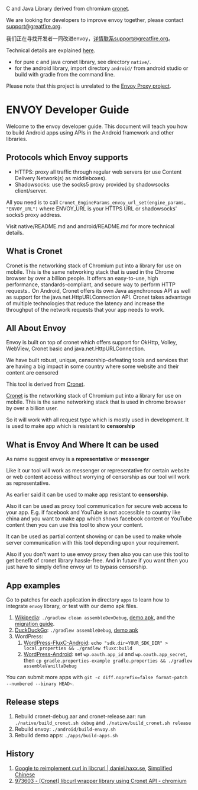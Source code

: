 C and Java Library derived from chromium [cronet](https://chromium.googlesource.com/chromium/src/+/master/components/cronet/).

We are looking for developers to improve envoy together, please contact support@greatfire.org.

我们正在寻找开发者一同改进envoy，详情联系support@greatfire.org。

Technical details are explained [here](native/README.md).

* for pure c and java cronet library, see directory `native/`.
* for the android library, import directory `android/` from android studio or build with gradle from the command line.

Please note that this project is unrelated to the [Envoy Proxy project](https://www.envoyproxy.io/).

# ENVOY Developer Guide

Welcome to the envoy developer guide.
This document will teach you how to build Android apps using
APIs in the Android framework and other libraries.

## Protocols which Envoy supports

- HTTPS: proxy all traffic through regular web servers (or use Content Delivery Network(s) as middleboxes).
- Shadowsocks: use the socks5 proxy provided by shadowsocks client/server.

All you need is to call `Cronet_EngineParams_envoy_url_set(engine_params, "ENVOY_URL")` where ENVOY_URL is your HTTPS URL or shadowsocks' socks5 proxy address.

Visit native/README.md and android/README.md for more technical details.

## What is Cronet
Cronet is the networking stack of Chromium put into a library for use on mobile. This is the same networking stack that is used in the Chrome browser by over a billion people. It offers an easy-to-use, high performance, standards-compliant, and secure way to perform HTTP requests.. On Android, Cronet offers its own Java asynchronous API as well as support for the java.net.HttpURLConnection API. Cronet takes advantage of multiple technologies that reduce the latency and increase the throughput of the network requests that your app needs to work.

## All About Envoy
Envoy is built on top of cronet which offers support for OkHttp, Volley, WebView, Cronet basic and java.net.HttpURLConnection.

We have built robust, unique, censorship-defeating tools and services that are having a big impact in some country where some website and their content are censored

This tool is derived from [Cronet](https://chromium.googlesource.com/chromium/src/+/master/components/cronet/).

[Cronet](https://chromium.googlesource.com/chromium/src/+/master/components/cronet/) is the networking stack of Chromium put into a library for use on mobile. This is the same networking stack that is used in chrome browser by over a billion user.

So it will work with all request type which is mostly used in development.
It is used to make app which is resistant to **censorship**

## What is Envoy And Where It can be used

As name suggest envoy is a **representative** or  **messenger**

Like it our tool will work as messenger or representative for certain website or web content access without worrying of censorship as our tool will work as representative.

As earlier said it can be used to make app resistant to  **censorship**.

Also it can be used as proxy tool communication for secure web access to your app.
E.g. if facebook and YouTube is not accessible to country like china and you want to make app which shows facebook content or YouTube content then you can use this tool to show your content.

It can be used as partial content showing or can be used to make whole server communication with this tool depending upon your requirement.

Also if you don't want to use envoy proxy then also you can use this tool to get benefit of cronet library hassle-free. And in future if you want then you just have to simply define envoy url to bypass censorship.

## App examples

Go to patches for each application in directory `apps` to learn how to integrate `envoy` library, or test with our demo apk files.

1. [Wikipedia](https://github.com/wikimedia/apps-android-wikipedia): `./gradlew clean assembleDevDebug`, [demo apk](https://envoy.greatfire.org/static/wikipedia-prod.apk), and the [migration guide](apps/wikipedia.md).
2. [DuckDuckGo](https://github.com/duckduckgo/Android): `./gradlew assembleDebug`, [demo apk](https://envoy.greatfire.org/static/duckduckgo-5.41.0-debug.apk)
3. WordPress:
   1. [WordPress-FluxC-Android](https://github.com/wordpress-mobile/WordPress-FluxC-Android): `echo "sdk.dir=YOUR_SDK_DIR" > local.properties && ./gradlew fluxc:build`
   2. [WordPress-Android](https://github.com/wordpress-mobile/WordPress-Android): set `wp.oauth.app_id` and `wp.oauth.app_secret`, then `cp gradle.properties-example gradle.properties && ./gradlew assembleVanillaDebug`

You can submit more apps with `git -c diff.noprefix=false format-patch --numbered --binary HEAD~`.

## Release steps
1. Rebuild cronet-debug.aar and cronet-release.aar: run `./native/build_cronet.sh debug` and `./native/build_cronet.sh release`
2. Rebuild envoy: `./android/build-envoy.sh`
3. Rebuild demo apps: `./apps/build-apps.sh`

## History
1. [Google to reimplement curl in libcrurl | daniel.haxx.se](https://daniel.haxx.se/blog/2019/06/19/google-to-reimplement-curl-in-libcrurl/), [Simplified Chinese](https://www.oschina.net/news/107711/google-to-reimplement-curl-in-libcrurl)
2. [973603 - [Cronet] libcurl wrapper library using Cronet API - chromium](https://bugs.chromium.org/p/chromium/issues/detail?id=973603)
